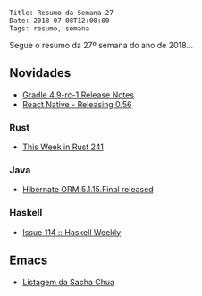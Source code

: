     Title: Resumo da Semana 27
    Date: 2018-07-08T12:00:00
    Tags: resumo, semana

Segue o resumo da 27º semana do ano de 2018...

<!-- more -->

## Novidades

* [Gradle 4.9-rc-1 Release Notes](https://docs.gradle.org/4.9-rc-1/release-notes.html "Post sobre Gradle 4.9-rc-1 Release Notes")
* [React Native - Releasing 0.56](http://facebook.github.io/react-native/blog/2018/07/04/releasing-react-native-056 "Post sobre React Native - Releasing 0.56")

### Rust

* [This Week in Rust 241](https://this-week-in-rust.org/blog/2018/07/03/this-week-in-rust-241 "Post sobre This Week in Rust 241")

### Java

* [Hibernate ORM 5.1.15.Final released](http://in.relation.to/2018/07/04/hibernate-orm-5115-final-release "Post sobre Hibernate ORM 5.1.15.Final released")

### Haskell

* [Issue 114 :: Haskell Weekly](https://haskellweekly.news/issues/114.html "Post sobre Issue 114 :: Haskell Weekly")

## Emacs

* [Listagem da Sacha Chua](http://sachachua.com/blog/category/emacs-news "Post sobre Listagem da Sacha Chua")
